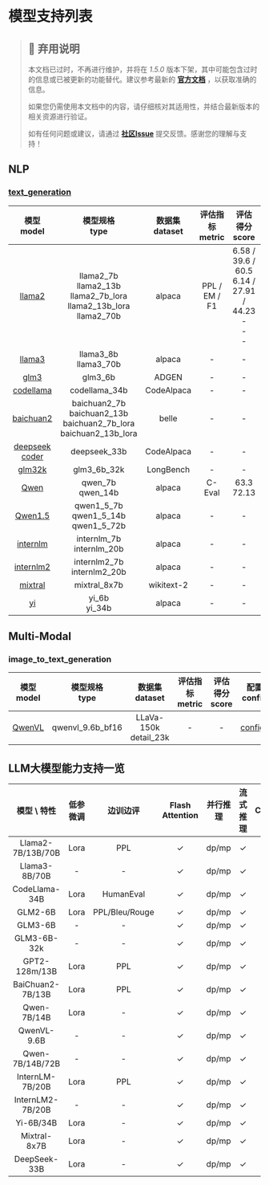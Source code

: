 # 模型支持列表

> ## 🚨 弃用说明
>
> 本文档已过时，不再进行维护，并将在 *1.5.0* 版本下架，其中可能包含过时的信息或已被更新的功能替代。建议参考最新的 **[官方文档](https://www.mindspore.cn/mindformers/docs/zh-CN/dev/index.html)** ，以获取准确的信息。
>
> 如果您仍需使用本文档中的内容，请仔细核对其适用性，并结合最新版本的相关资源进行验证。
>
> 如有任何问题或建议，请通过 **[社区Issue](https://gitee.com/mindspore/mindformers/issues/new)** 提交反馈。感谢您的理解与支持！

## NLP

### [text_generation](task_cards/text_generation.md)

|                      模型 <br> model                      |                                     模型规格<br/>type                                      | 数据集 <br> dataset |               评估指标 <br> metric               |                            评估得分 <br> score                            |                                  配置<br>config                                  |
|:-------------------------------------------------------:|:--------------------------------------------------------------------------------------:|:----------------:|:--------------------------------------------:|:---------------------------------------------------------------------:|:------------------------------------------------------------------------------:|
|             [llama2](model_cards/llama2.md)             | llama2_7b <br/> llama2_13b <br/> llama2_7b_lora <br/> llama2_13b_lora <br/> llama2_70b |      alpaca      |                PPL / EM / F1                 | 6.58 / 39.6 / 60.5 <br/> 6.14 / 27.91 / 44.23 <br/> - <br/> - <br/> - |   [configs](https://gitee.com/mindspore/mindformers/tree/dev/configs/llama2)   |
|         [llama3](../research/llama3/llama3.md)          |                               llama3_8b <br/> llama3_70b                               |      alpaca      |                      -                       |                                   -                                   |  [configs](https://gitee.com/mindspore/mindformers/tree/dev/research/llama3)   |
|               [glm3](model_cards/glm3.md)               |                                        glm3_6b                                         |      ADGEN       |                      -                       |                                   -                                   |    [configs](https://gitee.com/mindspore/mindformers/tree/dev/configs/glm3)    |
|          [codellama](model_cards/codellama.md)          |                                     codellama_34b                                      |    CodeAlpaca    |                      -                       |                                   -                                   | [configs](https://gitee.com/mindspore/mindformers/tree/dev/configs/codellama)  |
|     [baichuan2](../research/baichuan2/baichuan2.md)     |    baichuan2_7b <br/> baichuan2_13b <br/>baichuan2_7b_lora <br/> baichuan2_13b_lora    |      belle       |                      -                       |                                   -                                   | [configs](https://gitee.com/mindspore/mindformers/tree/dev/research/baichuan2) |
|   [deepseek coder](../research/deepseek/deepseek.md)    |                                      deepseek_33b                                      |    CodeAlpaca    |                      -                       |                                   -                                   | [configs](https://gitee.com/mindspore/mindformers/tree/dev/research/deepseek)  |
|         [glm32k](../research/glm32k/glm32k.md)          |                                      glm3_6b_32k                                       |    LongBench     |                      -                       |                                   -                                   |  [configs](https://gitee.com/mindspore/mindformers/tree/dev/research/glm32k)   |
|            [Qwen](../research/qwen/qwen.md)             |                                 qwen_7b <br/> qwen_14b                                 |      alpaca      |                    C-Eval                    |                            63.3 <br/>72.13                            |   [configs](https://gitee.com/mindspore/mindformers/tree/dev/research/qwen)    |
|        [Qwen1.5](../research/qwen1_5/qwen1_5.md)        |                     qwen1_5_7b <br/> qwen1_5_14b <br/> qwen1_5_72b                     |      alpaca      |                      -                       |                                   -                                   |  [configs](https://gitee.com/mindspore/mindformers/tree/dev/research/qwen1_5)  |
|      [internlm](../research/internlm/internlm.md)       |                             internlm_7b <br/> internlm_20b                             |      alpaca      |                      -                       |                                   -                                   | [configs](https://gitee.com/mindspore/mindformers/tree/dev/research/internlm)  |
|     [internlm2](../research/internlm2/internlm2.md)     |                            internlm2_7b <br/> internlm2_20b                            |      alpaca      |                      -                       |                                   -                                   | [configs](https://gitee.com/mindspore/mindformers/tree/dev/research/internlm2) |
|        [mixtral](../research/mixtral/mixtral.md)        |                                      mixtral_8x7b                                      |    wikitext-2    |                      -                       |                                   -                                   |  [configs](https://gitee.com/mindspore/mindformers/tree/dev/research/mixtral)  |
|               [yi](../research/yi/yi.md)                |                                   yi_6b <br/> yi_34b                                   |      alpaca      |                      -                       |                                   -                                   |    [configs](https://gitee.com/mindspore/mindformers/tree/dev/research/yi)     |

## Multi-Modal

### image_to_text_generation

|             模型 <br> model              | 模型规格<br/>type    |   数据集 <br> dataset    | 评估指标 <br> metric | 评估得分 <br> score |                                                配置<br>config                                                |
|:--------------------------------------:|------------------|:---------------------:|:----------------:|:---------------:|:----------------------------------------------------------------------------------------------------------:|
| [QwenVL](../research/qwenvl/README.md) | qwenvl_9.6b_bf16 | LLaVa-150k detail_23k |        -         |        -        | [configs](https://gitee.com/mindspore/mindformers/tree/dev/research/qwenvl/finetune_qwenvl_9.6b_bf16.yaml) |

## LLM大模型能力支持一览

|     模型  \  特性     | 低参微调 |      边训边评      | Flash Attention | 并行推理  |  流式推理   |  Chat   |  多轮对话   |
|:-----------------:|:----:|:--------------:|:---------------:|:-----:|:-------:|:-------:|:-------:|
| Llama2-7B/13B/70B | Lora |      PPL       |     &check;     | dp/mp | &check; | &check; | &check; |
|   Llama3-8B/70B   |  -   |       -        |     &check;     | dp/mp | &check; | &check; | &check; |
|   CodeLlama-34B   | Lora |   HumanEval    |     &check;     | dp/mp | &check; |    -    |    -    |
|      GLM2-6B      | Lora | PPL/Bleu/Rouge |     &check;     | dp/mp | &check; | &check; | &check; |
|      GLM3-6B      |  -   |       -        |     &check;     | dp/mp | &check; | &check; | &check; |
|    GLM3-6B-32k    |  -   |       -        |     &check;     | dp/mp | &check; | &check; | &check; |
|   GPT2-128m/13B   | Lora |      PPL       |     &check;     | dp/mp | &check; |    -    |    -    |
| BaiChuan2-7B/13B  | Lora |      PPL       |     &check;     | dp/mp | &check; | &check; | &check; |
|    Qwen-7B/14B    | Lora |       -        |     &check;     | dp/mp | &check; | &check; | &check; |
|    QwenVL-9.6B    |  -   |       -        |     &check;     | dp/mp | &check; |    -    |    -    |
|  Qwen-7B/14B/72B  |  -   |       -        |     &check;     | dp/mp | &check; | &check; | &check; |
|  InternLM-7B/20B  | Lora |      PPL       |     &check;     | dp/mp | &check; | &check; | &check; |
| InternLM2-7B/20B  |  -   |       -        |     &check;     | dp/mp | &check; | &check; | &check; |
|     Yi-6B/34B     | Lora |       -        |     &check;     | dp/mp | &check; | &check; | &check; |
|   Mixtral-8x7B    | Lora |       -        |     &check;     | dp/mp | &check; |    -    |    -    |
|   DeepSeek-33B    | Lora |       -        |     &check;     | dp/mp | &check; |    -    |    -    |

